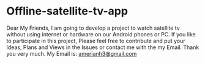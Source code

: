 # Offline-satellite-tv-app
Dear My Friends,  I am going to develop a project to watch satellite tv without using internet or hardware on our Android phones or PC. If you like to participate in this project, Please feel free to contribute and put your Ideas, Plans and Views in the Issues or contact me with the my Email. Thank you very much.
My Email is: amerianh3@gmail.com
